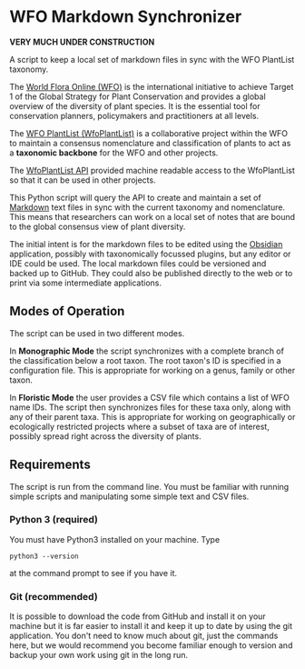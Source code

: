 # WFO Markdown Synchronizer 

__VERY MUCH UNDER CONSTRUCTION__

A script to keep a local set of markdown files in sync with the WFO PlantList taxonomy.

The  [World Flora Online (WFO)](http://www.worldfloraonline.org/) is the international initiative to achieve Target 1 of the Global Strategy for Plant Conservation and provides a global overview of the diversity of plant species. It is the essential tool for conservation planners, policymakers and practitioners at all levels.

The [WFO PlantList (WfoPlantList)](https://wfoplantlist.org/) is a collaborative project within the WFO to maintain a consensus nomenclature and classification of plants to act as a __taxonomic backbone__ for the WFO and other projects.

The [WfoPlantList API](https://list.worldfloraonline.org/) provided machine readable access to the WfoPlantList so that it can be used in other projects.

This Python script will query the API to create and maintain a set of [Markdown](https://en.wikipedia.org/wiki/Markdown) text files in sync with the current taxonomy and nomenclature. This means that researchers can work on a local set of notes that are bound to the global consensus view of plant diversity.

The initial intent is for the markdown files to be edited using the [Obsidian](https://obsidian.md/) application, possibly with taxonomically focussed plugins, but any editor or IDE could be used. The local markdown files could be versioned and backed up to GitHub. They could also be published directly to the web or to print via some intermediate applications.

## Modes of Operation

The script can be used in two different modes.

In __Monographic Mode__ the script synchronizes with a complete branch of the classification below a root taxon. The root taxon's ID is specified in a configuration file. This is appropriate for working on a genus, family or other taxon.

In __Floristic Mode__ the user provides a CSV file which contains a list of WFO name IDs. The script then synchronizes files for these taxa only, along with any of their parent taxa. This is appropriate for working on geographically or ecologically restricted projects where a subset of taxa are of interest, possibly spread right across the diversity of plants.

## Requirements

The script is run from the command line. You must be familiar with running simple scripts and manipulating some simple text and CSV files.

### Python 3 (required)

You must have Python3 installed on your machine. Type 

```
python3 --version
```

at the command prompt to see if you have it.

### Git (recommended)

It is possible to download the code from GitHub and install it on your machine but it is far easier to install it and keep it up to date by using the git application. You don't need to know much about git, just the commands here, but we would recommend you become familiar enough to version and backup your own work using git in the long run.








